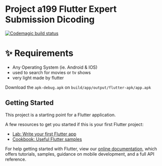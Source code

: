 # Project a199 Flutter Expert Submission Dicoding

[![Codemagic build status](https://api.codemagic.io/apps/61ee103f298f33ab6da18818/61ee103f298f33ab6da18817/status_badge.svg)](https://codemagic.io/apps/61ee103f298f33ab6da18818/61ee103f298f33ab6da18817/latest_build)

# ✨ Requirements
- Any Operating System (ie. Android & IOS)
- used to search for movies or tv shows
- very light made by flutter

Download the `apk-debug.apk`  on `build/app/output/flutter-apk/app.apk`

## Getting Started

This project is a starting point for a Flutter application.

A few resources to get you started if this is your first Flutter project:

- [Lab: Write your first Flutter app](https://flutter.dev/docs/get-started/codelab)
- [Cookbook: Useful Flutter samples](https://flutter.dev/docs/cookbook)

For help getting started with Flutter, view our
[online documentation](https://flutter.dev/docs), which offers tutorials,
samples, guidance on mobile development, and a full API reference.